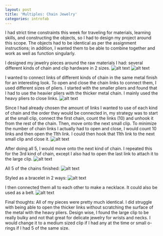```yaml
---
layout: post
title: 'Multiples: Chain Jewelry'
categories: introfab
---
```


I had strict time constraints this week for traveling for materials, learning skills, and constructing the objects, so I had to design my project around this scope. The objects had to be identical as per the assignment instructions; in addition, I wanted them to be able to combine together and work as well as function singularly.

I designed my jewelry pieces around the raw materials I had: several different kinds of chain and clip hardware in 2 sizes.
![alt text](/images/introfab/multiplesChainJewelry/IMG_20170920_192732_c.jpg)
![alt text](/images/introfab/multiplesChainJewelry/IMG_20170921_003802_c.jpg)

I wanted to connect links of different kinds of chain in the same metal finish for an interesting look. To open and close the chain links to connect them, I used different sizes of pliers. I started with the smaller pliers and found that I had to use the heavier pliers with the thicker metal chain. I mainly used the heavy pliers to close links.
![alt text](/images/introfab/multiplesChainJewelry/IMG_20170920_193821_c.jpg)

Since I had already chosen the amount of links I wanted to use of each kind of chain and the order they would be connected in, my strategy was to start at the small clip, connect the first chain, count the links (10) and unhook it from the rest of the chain. Then, move onto the next small clip.
To minimize the number of chain links I actually had to open and close, I would count 10 links and then open the 11th link. I could then hook that 11th link to the next small clip and close it.
![alt text](/images/introfab/multiplesChainJewelry/IMG_20170920_193935_c.jpg)

After doing all 5, I would move onto the next kind of chain. I repeated this for the 3rd kind of chain, except I also had to open the last link to attach it to the large clip.
![alt text](/images/introfab/multiplesChainJewelry/IMG_20170920_212052_c.jpg)

All 5 of the chains finished:
![alt text](/images/introfab/multiplesChainJewelry/IMG_20170921_000356.jpg)

Styled as a bracelet in 2 ways:
![alt text](https://github.com/jirrian/jirrian.github.io/blob/master/images/introfab/multiplesChainJewelry/bracelets.png?raw=true)

I then connected them all to each other to make a necklace. It could also be used as a belt.
![alt text](/images/introfab/multiplesChainJewelry/IMG_20170921_002157_c.jpg)

Final thoughts: All of my pieces were pretty much identical. I did struggle with being able to open the thicker links without scratching the surface of the metal with the heavy pliers. 
Design wise, I found the large clip to be really bulky and not that great for delicate jewelry for wrists and necks. I would change it to a medium sized clip if I had any at the time or small o-rings if I had 5 of the same size.
